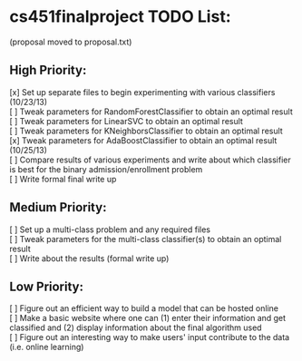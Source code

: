 cs451finalproject TODO List:
=================

(proposal moved to proposal.txt)

High Priority:
--------------
[x] Set up separate files to begin experimenting with various classifiers (10/23/13)  
[ ] Tweak parameters for RandomForestClassifier to obtain an optimal result  
[ ] Tweak parameters for LinearSVC to obtain an optimal result  
[ ] Tweak parameters for KNeighborsClassifier to obtain an optimal result  
[x] Tweak parameters for AdaBoostClassifier to obtain an optimal result (10/25/13)  
[ ] Compare results of various experiments and write about which classifier is best for the binary admission/enrollment problem  
[ ] Write formal final write up  

Medium Priority:
----------------
[ ] Set up a multi-class problem and any required files  
[ ] Tweak parameters for the multi-class classifier(s) to obtain an optimal result  
[ ] Write about the results (formal write up)  

Low Priority:  
-------------  
[ ] Figure out an efficient way to build a model that can be hosted online  
[ ] Make a basic website where one can (1) enter their information and get classified and (2) display information about the final algorithm used  
[ ] Figure out an interesting way to make users' input contribute to the data (i.e. online learning)  
